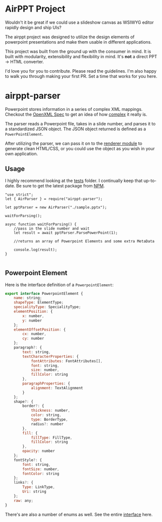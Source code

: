 # AirPPT Project

Wouldn't it be great if we could use a slideshow canvas as WSIWYG editor rapidly design and ship UIs?

The airppt project was designed to utilize the design elements of powerpoint presentations and make them usable in different applications.

This project was built from the ground up with the consumer in mind. It is built with modularity, extensibility and flexibility in mind. It's **not** a direct PPT -> HTML converter.

I'd love you for you to contribute. Please read the guidelines. I'm also happy to walk you through making your first PR. Set a time that works for you here.

# airppt-parser

Powerpoint stores information in a series of complex XML mappings. Checkout the [OpenXML Spec](https://www.ecma-international.org/news/TC45_current_work/OpenXML%20White%20Paper.pdf) to get an idea of how [complex](http://officeopenxml.com/anatomyofOOXML-pptx.php) it really is.

The parser reads a Powerpoint file, takes in a slide number, and parses it to a standardized JSON object. The JSON object returned is defined as a `PowerPointElement`.

After utilizing the parser, we can pass it on to the [renderer module](https://github.com/airpptx/airppt-renderer#readme) to generate clean HTML/CSS, or you could use the object as you wish in your own application.

## Usage

I highly recommend looking at the [tests](https://github.com/airpptx/airppt-parser/tree/master/tests) folder. I continually keep that up-to-date. Be sure to get the latest package from [NPM](https://www.npmjs.com/package/airppt-parser).

```
"use strict";
let { AirParser } = require("airppt-parser");

let pptParser = new AirParser("./sample.pptx");

waitForParsing();

async function waitForParsing() {
    //pass in the slide number and wait
	let result = await pptParser.ParsePowerPoint(1);

    //returns an array of Powerpoint Elements and some extra MetaData

	console.log(result);
}


```

## Powerpoint Element

Here is the interface definition of a `PowerpointElement`:

```javascript
export interface PowerpointElement {
	name: string;
	shapeType: ElementType;
	specialityType: SpecialityType;
	elementPosition: {
		x: number,
		y: number
	};
	elementOffsetPosition: {
		cx: number,
		cy: number
	};
	paragraph?: {
		text: string,
		textCharacterProperties: {
			fontAttributes: FontAttributes[],
			font: string,
			size: number,
			fillColor: string
		},
		paragraphProperties: {
			alignment: TextAlignment
		}
	};
	shape?: {
		border?: {
			thickness: number,
			color: string,
			type: BorderType,
			radius?: number
		},
		fill: {
			fillType: FillType,
			fillColor: string
		},
		opacity: number
	};
	fontStyle?: {
		font: string,
		fontSize: number,
		fontColor: string
	};
	links?: {
		Type: LinkType,
		Uri: string
	};
	raw: any;
}
```

There's are also a number of enums as well. See the entire [interface](https://github.com/airpptx/airppt-models/blob/master/pptelement.d.ts) here.
